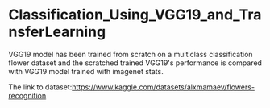 # Classification_Using_VGG19_and_TransferLearning
VGG19 model has been trained from scratch on a multiclass classification flower dataset and the scratched trained VGG19's performance is compared with VGG19 model trained with imagenet stats.

The link to dataset:https://www.kaggle.com/datasets/alxmamaev/flowers-recognition
